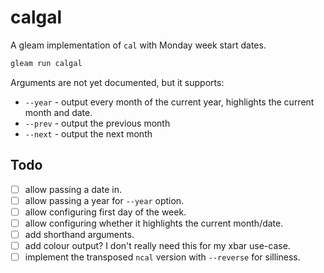 # calgal

A gleam implementation of `cal` with Monday week start dates.

```sh
gleam run calgal
```

Arguments are not yet documented, but it supports:
 - `--year` - output every month of the current year, highlights the current month and date.
 - `--prev` - output the previous month
 - `--next` - output the next month

## Todo

 - [ ] allow passing a date in.
 - [ ] allow passing a year for `--year` option.
 - [ ] allow configuring first day of the week.
 - [ ] allow configuring whether it highlights the current month/date.
 - [ ] add shorthand arguments.
 - [ ] add colour output? I don't really need this for my xbar use-case.
 - [ ] implement the transposed `ncal` version with `--reverse` for silliness.
